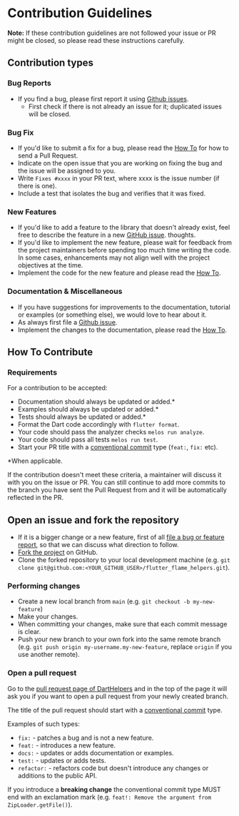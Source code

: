 # Contribution Guidelines

**Note:** If these contribution guidelines are not followed your issue or PR might be closed, so
please read these instructions carefully.

## Contribution types

### Bug Reports
 - If you find a bug, please first report it using [Github issues].
   - First check if there is not already an issue for it; duplicated issues will be closed.

### Bug Fix
 - If you'd like to submit a fix for a bug, please read the [How To](#how-to-contribute) for how to
   send a Pull Request.
 - Indicate on the open issue that you are working on fixing the bug and the issue will be assigned
   to you.
 - Write `Fixes #xxxx` in your PR text, where xxxx is the issue number (if there is one).
 - Include a test that isolates the bug and verifies that it was fixed.

### New Features
 - If you'd like to add a feature to the library that doesn't already exist, feel free to describe
   the feature in a new [GitHub issue].
   thoughts.
 - If you'd like to implement the new feature, please wait for feedback from the project maintainers
   before spending too much time writing the code. In some cases, enhancements may not align well
   with the project objectives at the time.
 - Implement the code for the new feature and please read the [How To](#how-to-contribute).

### Documentation & Miscellaneous
 - If you have suggestions for improvements to the documentation, tutorial or examples (or something
   else), we would love to hear about it.
 - As always first file a [Github issue].
 - Implement the changes to the documentation, please read the [How To](#how-to-contribute).

## How To Contribute

### Requirements
For a contribution to be accepted:

- Documentation should always be updated or added.*
- Examples should always be updated or added.*
- Tests should always be updated or added.*
- Format the Dart code accordingly with `flutter format`.
- Your code should pass the analyzer checks `melos run analyze`.
- Your code should pass all tests `melos run test`.
- Start your PR title with a [conventional commit] type
  (`feat:`, `fix:` etc).

*When applicable.

If the contribution doesn't meet these criteria, a maintainer will discuss it with you on the issue
or PR. You can still continue to add more commits to the branch you have sent the Pull Request from
and it will be automatically reflected in the PR.

## Open an issue and fork the repository
 - If it is a bigger change or a new feature, first of all
   [file a bug or feature report][GitHub issues], so that we can discuss what direction to follow.
 - [Fork the project][fork guide] on GitHub.
 - Clone the forked repository to your local development machine
   (e.g. `git clone git@github.com:<YOUR_GITHUB_USER>/flutter_flame_helpers.git`).

### Performing changes
 - Create a new local branch from `main` (e.g. `git checkout -b my-new-feature`)
 - Make your changes.
 - When committing your changes, make sure that each commit message is clear.
 - Push your new branch to your own fork into the same remote branch
 (e.g. `git push origin my-username.my-new-feature`, replace `origin` if you use another remote).

### Open a pull request
Go to the [pull request page of DartHelpers][PRs] and in the top
of the page it will ask you if you want to open a pull request from your newly created branch.

The title of the pull request should start with a [conventional commit] type.

Examples of such types:
 - `fix:` - patches a bug and is not a new feature.
 - `feat:` - introduces a new feature.
 - `docs:` - updates or adds documentation or examples.
 - `test:` - updates or adds tests.
 - `refactor:` - refactors code but doesn't introduce any changes or additions to the public API.

If you introduce a **breaking change** the conventional commit type MUST end with an exclamation
mark (e.g. `feat!: Remove the argument from ZipLoader.getFile()`).

[GitHub issue]: https://github.com/signmotion/flutter_flame_helpers/issues/new
[GitHub issues]: https://github.com/signmotion/flutter_flame_helpers/issues/new
[PRs]: https://github.com/signmotion/flutter_flame_helpers/pulls
[fork guide]: https://guides.github.com/activities/forking/#fork
[pubspec doc]: https://dart.dev/tools/pub/pubspec
[conventional commit]: https://www.conventionalcommits.org
